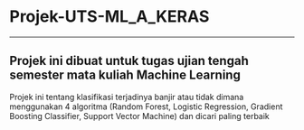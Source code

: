 # Projek-UTS-ML_A_KERAS
---
Projek ini dibuat untuk tugas ujian tengah semester mata kuliah Machine Learning
---
Projek ini tentang klasifikasi terjadinya banjir atau tidak dimana menggunakan 4 algoritma (Random Forest, Logistic Regression, Gradient Boosting 
Classifier, Support Vector Machine) dan dicari paling terbaik
